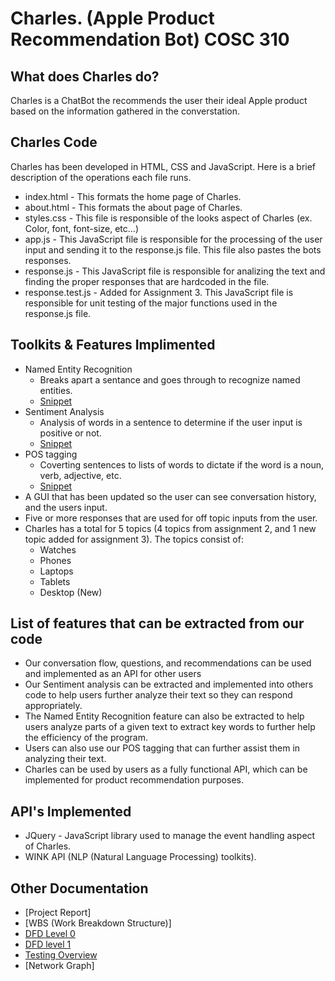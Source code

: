﻿# Charles. (Apple Product Recommendation Bot) COSC 310

## What does Charles do?
Charles is a ChatBot the recommends the user their ideal Apple product based on the information gathered in the converstation.

## Charles Code
Charles has been developed in HTML, CSS and JavaScript. Here is a brief description of the operations each file runs.<br/>

- index.html - This formats the home page of Charles. <br/>
- about.html - This formats the about page of Charles.<br/>
- styles.css - This file is responsible of the looks aspect of Charles (ex. Color, font, font-size, etc...)<br/>
- app.js - This JavaScript file is responsible for the processing of the user input and sending it to the response.js file. This file also pastes the bots responses.<br/>
- response.js - This JavaScript file is responsible for analizing the text and finding the proper responses that are hardcoded in the file.<br/>
- response.test.js - Added for Assignment 3. This JavaScript file is responsible for unit testing of the major functions used in the response.js file.<br/>
## Toolkits & Features Implimented  
- Named Entity Recognition 
  - Breaks apart a sentance and goes through to recognize named entities.
  - [Snippet](NERsnip.png)
- Sentiment Analysis 
  - Analysis of words in a sentence to determine if the user input is positive or not.
  - [Snippet](Sentimentsnip.png)
- POS tagging 
  - Coverting sentences to lists of words to dictate if the word is a noun, verb, adjective, etc.
  - [Snippet](POSTaggersnip.png)
- A GUI that has been updated so the user can see conversation history, and the users input.
- Five or more responses that are used for off topic inputs from the user.
- Charles has a total for 5 topics (4 topics from assignment 2, and 1 new topic added for assignment 3). The topics consist of: 
    - Watches
    - Phones 
    - Laptops
    - Tablets
    - Desktop (New)
## List of features that can be extracted from our code
- Our conversation flow, questions, and recommendations can be used and implemented as an API for other users 
- Our Sentiment analysis can be extracted and implemented into others code to help users further analyze their text so they can respond appropriately.
- The Named Entity Recognition feature can also be extracted to help users analyze parts of a given text to extract key words to further help the efficiency of the program.
- Users can also use our POS tagging that can further assist them in analyzing their text.
- Charles can be used by users as a fully functional API, which can be implemented for product recommendation purposes. 

## API's Implemented 
- JQuery - JavaScript library used to manage the event handling aspect of Charles.
- WINK API (NLP (Natural Language Processing) toolkits).


  
 ## Other Documentation 
 - [Project Report]
 - [WBS (Work Breakdown Structure)]
 - [DFD Level 0](DFDLevel0.md)
 - [DFD level 1](DFDLevel1.md)
 - [Testing Overview](Automated_Unit_Testing.md)
 - [Network Graph]
 
